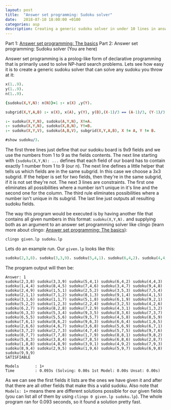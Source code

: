 ```yaml
---
layout: post
title:  "Answer set programming: Sudoku solver"
date:   2018-07-10 18:00:00 +0100
categories: asp
description: Creating a generic sudoku solver in under 10 lines in answer set programming.
---
```


Part 1: [Answer set programming: The basics][part1]
Part 2: Answer set programming: Sudoku solver (You are here)

Answer set programming is a prolog-like form of declarative programming that is primarily used to solve NP-hard search problems. Lets see how easy it is to create a generic sudoku solver that can solve any sudoku you throw at it:

```prolog
x(1..9).
y(1..9).
n(1..9).

{sudoku(X,Y,N): n(N)}=1 :- x(X) ,y(Y).

subgrid(X,Y,A,B) :- x(X), x(A), y(Y), y(B),(X-1)/3 == (A-1)/3, (Y-1)/3 == (B-1)/3.

:- sudoku(X,Y,N), sudoku(A,Y,N), X!=A.
:- sudoku(X,Y,N), sudoku(X,B,N), Y!=B.
:- sudoku(X,Y,V), sudoku(A,B,V), subgrid(X,Y,A,B), X != A, Y != B.

#show sudoku/3.
```

The first three lines just define that our sudoku board is 9x9 fields and we use the numbers from 1 to 9 as the fields contents. The next line starting with `{sudoku(X,Y,N): ...` defines that each field of our board has to contain exactly 1 number from 1 to 9 (our n). The next line defines a little helper that tells us which fields are in the same subgrid. In this case we choose a 3x3 subgrid. If the helper is set for two fields, then they're in the same subgrid, if it is not set they're not. The next 3 lines are constraints. The first one eliminates all possibilities where a number isn't unique in it's line and the second one for the column. The third rule eliminates possibilities where a number isn't unique in its subgrid. The last line just outputs all resulting sudoku fields.

The way this program would be executed is by having another file that contains all given numbers in this format: `sudoku(X,Y,N).` and supplying both as an argument to an answer set programming solver like clingo (learn more about clingo: [Answer set programming: The basics][part1]):

`clingo given.lp sudoku.lp`

Lets do an example run. Our `given.lp` looks like this:

```prolog
sudoku(2,3,8). sudoku(3,3,9). sudoku(5,4,1). sudoku(6,4,2). sudoku(4,4,3). sudoku(1,4,4). sudoku(8,4,5). sudoku(7,4,6). sudoku(3,4,7). sudoku(9,4,8). sudoku(2,4,9). sudoku(1,5,1). sudoku(2,5,2). sudoku(3,5,3). sudoku(7,5,4). 
```

The program output will then be:

```
Answer: 1
sudoku(2,3,8) sudoku(3,3,9) sudoku(5,4,1) sudoku(6,4,2) sudoku(4,4,3) sudoku(1,4,4) sudoku(8,4,5) sudoku(7,4,6) sudoku(3,4,7) sudoku(9,4,8) sudoku(2,4,9) sudoku(1,5,1) sudoku(2,5,2) sudoku(3,5,3) sudoku(7,5,4) sudoku(2,1,1) sudoku(7,1,2) sudoku(8,1,3) sudoku(9,1,4) sudoku(4,1,5) sudoku(3,1,6) sudoku(1,1,7) sudoku(5,1,8) sudoku(6,1,9) sudoku(9,2,1) sudoku(5,2,2) sudoku(1,2,3) sudoku(2,2,4) sudoku(3,2,5) sudoku(4,2,6) sudoku(6,2,7) sudoku(8,2,8) sudoku(7,2,9) sudoku(4,3,1) sudoku(1,3,2) sudoku(6,3,3) sudoku(5,3,4) sudoku(9,3,5) sudoku(8,3,6) sudoku(7,3,7) sudoku(6,5,5) sudoku(5,5,6) sudoku(9,5,7) sudoku(4,5,8) sudoku(8,5,9) sudoku(7,6,1) sudoku(8,6,2) sudoku(9,6,3) sudoku(6,6,4) sudoku(1,6,5) sudoku(2,6,6) sudoku(4,6,7) sudoku(3,6,8) sudoku(5,6,9) sudoku(6,7,1) sudoku(3,7,2) sudoku(2,7,3) sudoku(4,7,4) sudoku(5,7,5) sudoku(9,7,6) sudoku(8,7,7) sudoku(7,7,8) sudoku(1,7,9) sudoku(8,8,1) sudoku(9,8,2) sudoku(5,8,3) sudoku(3,8,4) sudoku(7,8,5) sudoku(6,8,6) sudoku(2,8,7) sudoku(1,8,8) sudoku(4,8,9) sudoku(3,9,1) sudoku(4,9,2) sudoku(7,9,3) sudoku(8,9,4) sudoku(2,9,5) sudoku(1,9,6) sudoku(5,9,7) sudoku(6,9,8) sudoku(9,9,9)
SATISFIABLE

Models       : 1+
Time         : 0.093s (Solving: 0.00s 1st Model: 0.00s Unsat: 0.00s)
```

As we can see the first fields it lists are the ones we have given it and after that there are all other fields that make this a valid sudoku. Also note that `Models: 1+` means there are different solutions possible for our given fields (you can list all of them by using `clingo 0 given.lp sudoku.lp`). The whole program ran for 0.093 seconds, so it found a solution pretty fast.


[part1]: https://ddmler.github.io/asp/2018/07/06/answer-set-programming-the-basics.html
